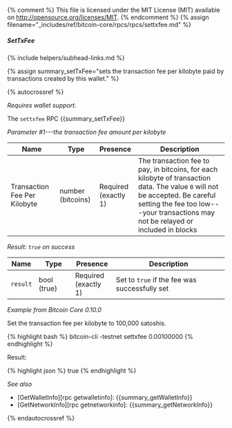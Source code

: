 {% comment %}
This file is licensed under the MIT License (MIT) available on
http://opensource.org/licenses/MIT.
{% endcomment %}
{% assign filename="_includes/ref/bitcoin-core/rpcs/rpcs/settxfee.md" %}

##### SetTxFee
{% include helpers/subhead-links.md %}

{% assign summary_setTxFee="sets the transaction fee per kilobyte paid by transactions created by this wallet." %}

{% autocrossref %}

*Requires wallet support.*

The `settxfee` RPC {{summary_setTxFee}}

*Parameter #1---the transaction fee amount per kilobyte*

| Name                         | Type              | Presence                    | Description
|------------------------------|-------------------|-----------------------------|---------------
| Transaction Fee Per Kilobyte | number (bitcoins) | Required<br>(exactly 1)     | The transaction fee to pay, in bitcoins, for each kilobyte of transaction data.  The value `0` will not be accepted.  Be careful setting the fee too low---your transactions may not be relayed or included in blocks

*Result: `true` on success*

| Name               | Type            | Presence                    | Description
|--------------------|-----------------|-----------------------------|---------------
| `result`           | bool (true)     | Required<br>(exactly 1)     | Set to `true` if the fee was successfully set

*Example from Bitcoin Core 0.10.0*

Set the transaction fee per kilobyte to 100,000 satoshis.

{% highlight bash %}
bitcoin-cli -testnet settxfee 0.00100000
{% endhighlight %}

Result:

{% highlight json %}
true
{% endhighlight %}

*See also*

* [GetWalletInfo][rpc getwalletinfo]: {{summary_getWalletInfo}}
* [GetNetworkInfo][rpc getnetworkinfo]: {{summary_getNetworkInfo}}

{% endautocrossref %}
